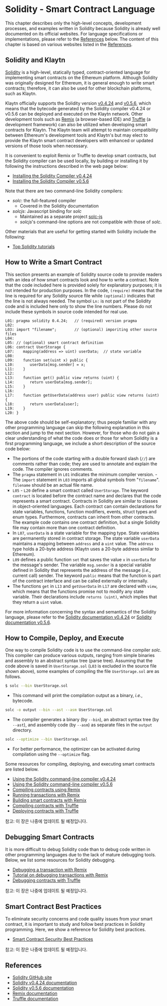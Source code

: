 # Solidity - Smart Contract Language

This chapter describes only the high-level concepts, development processes, and examples written in Solidity because Solidity is already well documented on its official websites. For language specifications or implementations, please refer to the [References](#references) below. The content of this chapter is based on various websites listed in the [References](#references).

## Solidity and Klaytn

[Solidity](https://github.com/ethereum/solidity) is a high-level, statically typed, contract-oriented language for implementing smart contracts on the Ethereum platform. Although Solidity was originally designed for Ethereum, it is general enough to write smart contracts; therefore, it can also be used for other blockchain platforms, such as Klaytn.

Klaytn officially supports the Solidity version [v0.4.24](https://github.com/ethereum/solidity/releases/tag/v0.4.24) and [v0.5.6](https://github.com/ethereum/solidity/releases/tag/v0.5.6), which means that the bytecode generated by the Solidity compiler v0.4.24 or v0.5.6 can be deployed and executed on the Klaytn network. Other development tools such as [Remix](https://remix.ethereum.org/) \(a browser-based IDE\) and [Truffle](https://github.com/trufflesuite/truffle) \(a development framework\) can also be utilized when developing smart contracts for Klaytn. The Klaytn team will attempt to maintain compatibility between Ethereum's development tools and Klaytn's but may elect to provide the Klaytn smart contract developers with enhanced or updated versions of those tools when necessary.

It is convenient to exploit Remix or Truffle to develop smart contracts, but the Solidity compiler can be used locally, by building or installing it by following the instructions described in the web page below:

* [Installing the Solidity Compiler v0.4.24](https://solidity.readthedocs.io/en/v0.4.24/installing-solidity.html)
* [Installing the Solidity Compiler v0.5.6](https://solidity.readthedocs.io/en/v0.5.6/installing-solidity.html)

Note that there are two command-line Solidity compilers:

* *solc*: the full-featured compiler 
  * Covered in the Solidity documentation
* *solcjs*: Javascript binding for *solc* 
  * Maintained as a separate project [solc-js](https://github.com/ethereum/solc-js)
  * *solcjs*'s command-line options are not compatible with those of *solc*.

Other materials that are useful for getting started with Solidity include the following:

* [Top Solidity tutorials](https://medium.com/coinmonks/top-solidity-tutorials-4e7adcacced8)

## How to Write a Smart Contract

This section presents an example of Solidity source code to provide readers with an idea of how smart contracts look and how to write a contract. Note that the code included here is provided solely for explanatory purposes; it is not intended for production purposes. In the code, `(require)` means that the line is required for any Solidity source file while `(optional)` indicates that the line is not always needed. The symbol `Ln:` is not part of the Solidity code and is included here only to show the line numbers. Please do not include these symbols in source code intended for real use.

```text
L01: pragma solidity 0.4.24;   // (required) version pragma
L02:
L03: import "filename";        // (optional) imporiting other source files
L04:
L05: // (optional) smart contract definition
L06: contract UserStorage {
L07:    mapping(address => uint) userData;  // state variable
L08:
L09:    function set(uint x) public {
L10:       userData[msg.sender] = x;
L11:    }
L12:
L13:    function get() public view returns (uint) {
L14:       return userData[msg.sender];
L15:    }
L16:
L17:    function getUserData(address user) public view returns (uint) {
L18:       return userData[user];
L19:    }
L20: }
```

The above code should be self-explanatory; thus people familiar with any other programming language can skip the following explanation in this section and jump to the next section. However, for those who do not gain a clear understanding of what the code does or those for whom Solidity is a first programming language, we include a short description of the source code below:

* The portions of the code starting with a double forward slash \(`//`\) are comments rather than code; they are used to annotate and explain the code. The compiler ignores comments.
* The `pragma` statement in `L01` indicates the minimum compiler version. - The `import` statement in `L03` imports all global symbols from "`filename`". `filename` should be an actual file name.
* `L05` - `L20` define a smart contract called `UserStorage`. The keyword `contract` is located before the contract name and declares that the code represents a smart contract. Contracts in Solidity are similar to classes in object-oriented languages. Each contract can contain declarations for state variables, functions, function modifiers, events, struct types and enum types. Furthermore, contracts can inherit from other contracts. The example code contains one contract definition, but a single Solidity file may contain more than one contract definition.
* In `L07`, `userData` is a state variable for the mapping type. State variables are permanently stored in contract storage. The state variable `userData` maintains a mapping between `address` and a `uint` value. The `address` type holds a 20-byte address \(Klaytn uses a 20-byte address similar to Ethereum\).
* `L09` defines a public function `set` that saves the value `x` in `userData` for the message's sender. The variable `msg.sender` is a special variable defined in Solidity that represents the address of the message \(*i.e.*, current call\) sender. The keyword `public` means that the function is part of the contract interface and can be called externally or internally.
* The functions `get` in `L13` and `getUserData` in `L17` are declared with `view`, which means that the functions promise not to modify any state variable. Their declarations include `returns (uint)`, which implies that they return a `uint` value.

For more information concerning the syntax and semantics of the Solidity language, please refer to the [Solidity documentation v0.4.24](https://solidity.readthedocs.io/en/v0.4.24/solidity-in-depth.html) or [Solidity documentation v0.5.6](https://solidity.readthedocs.io/en/v0.5.6/solidity-in-depth.html).

## How to Compile, Deploy, and Execute

One way to compile Solidity code is to use the command-line compiler *solc*. This compiler can produce various outputs, ranging from simple binaries and assembly to an abstract syntax tree \(parse tree\). Assuming that the code above is saved in `UserStorage.sol` \(`L03` is excluded in the source file shown above\), some examples of compiling the file `UserStorage.sol` are as follows.

```bash
$ solc --bin UserStorage.sol
```

* This command will print the compilation output as a binary, *i.e.*, bytecode.

```bash
solc -o output --bin --ast --asm UserStorage.sol
```

* The compiler generates a binary \(by `--bin`\), an abstract syntax tree \(by `--ast`\), and assembly code \(by `--asm`\) as separate files in the `output` directory.

```bash
solc --optimize --bin UserStorage.sol
```

* For better performance, the optimizer can be activated during compilation using the `--optimize` flag.

Some resources for compiling, deploying, and executing smart contracts are listed below.

* [Using the Solidity command-line compiler v0.4.24](https://solidity.readthedocs.io/en/v0.4.24/using-the-compiler.html)
* [Using the Solidity command-line compiler v0.5.6](https://solidity.readthedocs.io/en/v0.5.6/using-the-compiler.html)
* [Compiling contracts using Remix](https://remix.readthedocs.io/en/latest/compile_tab.html)
* [Running transactions with Remix](https://remix.readthedocs.io/en/latest/run_tab.html)
* [Building smart contracts with Remix](https://remix.readthedocs.io/en/latest/workshop_Building_smart_contracts_with_Remix.html)
* [Compiling contracts with Truffle](https://truffleframework.com/docs/truffle/getting-started/compiling-contracts)
* [Deploying contracts with Truffle](https://truffleframework.com/docs/truffle/getting-started/running-migrations)

참고: 이 장은 나중에 업데이트 될 예정입니다.

## Debugging Smart Contracts

It is more difficult to debug Solidity code than to debug code written in other programming languages due to the lack of mature debugging tools. Below, we list some resources for Solidity debugging.

* [Debugging a transaction with Remix](https://remix-ide.readthedocs.io/en/latest/debugger.html)
* [Tutorial on debugging transactions with Remix](https://remix-ide.readthedocs.io/en/latest/tutorial_debug.html)
* [Debugging contracts with Truffle](https://truffleframework.com/docs/truffle/getting-started/debugging-your-contracts)

참고: 이 장은 나중에 업데이트 될 예정입니다.

## Smart Contract Best Practices

To eliminate security concerns and code quality issues from your smart contract, it is important to study and follow best practices in Solidity programming. Here, we show a reference for Solidity best practices.

* [Smart Contract Security Best Practices](https://github.com/ConsenSys/smart-contract-best-practices)

참고: 이 장은 나중에 업데이트 될 예정입니다.

## References

* [Solidity GitHub site](https://github.com/ethereum/solidity)
* [Solidity v0.4.24 documentation](https://solidity.readthedocs.io/en/v0.4.24/index.html)
* [Solidity v0.5.6 documentation](https://solidity.readthedocs.io/en/v0.5.6/index.html)
* [Remix documentation](https://remix-ide.readthedocs.io/en/latest/)
* [Truffle documentation](https://truffleframework.com/docs/truffle/overview)
